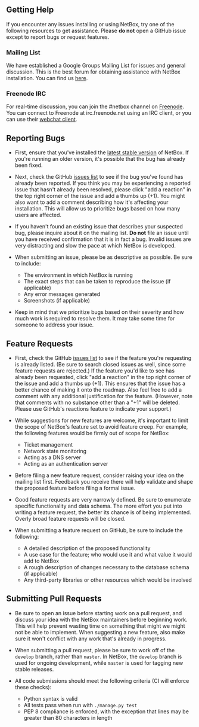 ## Getting Help

If you encounter any issues installing or using NetBox, try one of the
following resources to get assistance. Please **do not** open a GitHub
issue except to report bugs or request features.

### Mailing List

We have established a Google Groups Mailing List for issues and general
discussion. This is the best forum for obtaining assistance with NetBox
installation. You can find us [here](https://groups.google.com/forum/#!forum/netbox-discuss).

### Freenode IRC

For real-time discussion, you can join the #netbox channel on [Freenode](https://freenode.net/).
You can connect to Freenode at irc.freenode.net using an IRC client, or
you can use their [webchat client](https://webchat.freenode.net/).

## Reporting Bugs

* First, ensure that you've installed the [latest stable version](https://github.com/digitalocean/netbox/releases) of
NetBox. If you're running an older version, it's possible that the bug
has already been fixed.

* Next, check the GitHub [issues list](https://github.com/digitalocean/netbox/issues) to see if the bug you've found has
already been reported. If you think you may be experiencing a reported
issue that hasn't already been resolved, please click "add a reaction"
in the top right corner of the issue and add a thumbs up (+1). You might
also want to add a comment describing how it's affecting your
installation. This will allow us to prioritize bugs based on how many
users are affected.

* If you haven't found an existing issue that describes your suspected
bug, please inquire about it on the mailing list. **Do not** file an
issue until you have received confirmation that it is in fact a bug.
Invalid issues are very distracting and slow the pace at which NetBox is
developed.

* When submitting an issue, please be as descriptive as possible. Be
sure to include:

    * The environment in which NetBox is running
    * The exact steps that can be taken to reproduce the issue (if
      applicable)
    * Any error messages generated
    * Screenshots (if applicable)

* Keep in mind that we prioritize bugs based on their severity and how
much work is required to resolve them. It may take some time for someone
to address your issue.

## Feature Requests

* First, check the GitHub [issues list](https://github.com/digitalocean/netbox/issues) to see if the feature you're
requesting is already listed. (Be sure to search closed issues as well,
since some feature requests are rejected.) If the feature you'd like to
see has already been requested, click "add a reaction" in the top right
corner of the issue and add a thumbs up (+1). This ensures that the
issue has a better chance of making it onto the roadmap. Also feel free
to add a comment with any additional justification for the feature.
(However, note that comments with no substance other than a "+1" will be
deleted. Please use GitHub's reactions feature to indicate your
support.)

* While suggestions for new features are welcome, it's important to
limit the scope of NetBox's feature set to avoid feature creep. For
example, the following features would be firmly out of scope for NetBox:

    * Ticket management
    * Network state monitoring
    * Acting as a DNS server
    * Acting as an authentication server

* Before filing a new feature request, consider raising your idea on the
mailing list first. Feedback you receive there will help validate and
shape the proposed feature before filing a formal issue.

* Good feature requests are very narrowly defined. Be sure to enumerate
specific functionality and data schema. The more effort you put into
writing a feature request, the better its chance is of being
implemented. Overly broad feature requests will be closed.

* When submitting a feature request on GitHub, be sure to include the
following:

    * A detailed description of the proposed functionality
    * A use case for the feature; who would use it and what value it
      would add to NetBox
    * A rough description of changes necessary to the database schema
      (if applicable)
    * Any third-party libraries or other resources which would be
      involved

## Submitting Pull Requests

* Be sure to open an issue before starting work on a pull request, and
discuss your idea with the NetBox maintainers before beginning work​.
This will help prevent wasting time on something that might we might not
be able to implement. When suggesting a new feature, also make sure it
won't conflict with any work that's already in progress.

* When submitting a pull request, please be sure to work off of the
`develop` branch, rather than `master`. In NetBox, the `develop` branch
is used for ongoing development, while `master` is used for tagging new
stable releases.

* All code submissions should meet the following criteria (CI will
enforce these checks):

    * Python syntax is valid
    * All tests pass when run with `./manage.py test`
    * PEP 8 compliance is enforced, with the exception that lines may be
      greater than 80 characters in length
